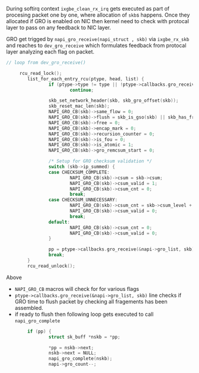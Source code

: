 During softirq context `ixgbe_clean_rx_irq` gets executed as part of procesing packet one by one, where allocation of `skb`s happens. Once they allocated if GRO is enabled on NIC then kernel need to check with protocal layer to pass on any feedback to NIC layer.

GRO get trigged by `napi_gro_receive(napi_struct , skb)` via `ixgbe_rx_skb` and reaches to `dev_gro_receive` which formulates feedback from protocal layer analyzing each flag on packet.

```c
// loop from dev_gro_receive()

     rcu_read_lock();
        list_for_each_entry_rcu(ptype, head, list) {
                if (ptype->type != type || !ptype->callbacks.gro_receive)
                        continue;

                skb_set_network_header(skb, skb_gro_offset(skb));
                skb_reset_mac_len(skb);
                NAPI_GRO_CB(skb)->same_flow = 0;
                NAPI_GRO_CB(skb)->flush = skb_is_gso(skb) || skb_has_frag_list(skb);
                NAPI_GRO_CB(skb)->free = 0;
                NAPI_GRO_CB(skb)->encap_mark = 0;
                NAPI_GRO_CB(skb)->recursion_counter = 0;
                NAPI_GRO_CB(skb)->is_fou = 0;
                NAPI_GRO_CB(skb)->is_atomic = 1;
                NAPI_GRO_CB(skb)->gro_remcsum_start = 0;

                /* Setup for GRO checksum validation */
                switch (skb->ip_summed) {
                case CHECKSUM_COMPLETE:
                        NAPI_GRO_CB(skb)->csum = skb->csum;
                        NAPI_GRO_CB(skb)->csum_valid = 1;
                        NAPI_GRO_CB(skb)->csum_cnt = 0;
                        break;
                case CHECKSUM_UNNECESSARY:
                        NAPI_GRO_CB(skb)->csum_cnt = skb->csum_level + 1;
                        NAPI_GRO_CB(skb)->csum_valid = 0;
                        break;
                default:
                        NAPI_GRO_CB(skb)->csum_cnt = 0;
                        NAPI_GRO_CB(skb)->csum_valid = 0;
                }

                pp = ptype->callbacks.gro_receive(&napi->gro_list, skb);
                break;
        }
        rcu_read_unlock();
```
Above 
- `NAPI_GRO_CB` macros will check for for various flags 
- `ptype->callbacks.gro_receive(&napi->gro_list, skb)` line checks if GRO time to flush packet by checking all fragements has been assembled.
- if ready to flush then following loop gets executed to call `napi_gro_complete`
```c
        if (pp) {
                struct sk_buff *nskb = *pp;

                *pp = nskb->next;
                nskb->next = NULL;
                napi_gro_complete(nskb);
                napi->gro_count--;

```

